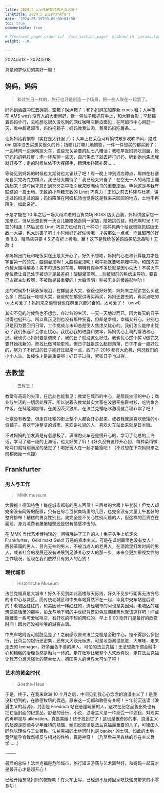 ```yaml
---
title: 2024.5 🇩🇪还是荷兰强壮女人好！
linktitle: 2024.5 🇩🇪Frankfurt
date: '2024-05-19T00:00:00+01:00'
toc: true
commentable: true

# Prev/next pager order (if `docs_section_pager` enabled in `params.toml`)
weight: -10

---
```


2024/5/13 - 2024/5/18

真是如梦似幻的美好一周！

## 妈妈，妈妈

> 和过生日一样的，旅行也只是创造一个场景，把一些人聚在一起罢了。

妈妈到酒店冲过去拥抱，空箱子换满箱子；和妈妈鲜加加穿新 crocs 鞋；大半夜在 AMS west 没有人的大街闲逛，拆一包柚子糖抓在手上，和大鹅合影；早起抓着妈妈步行，去吃想吃很久没吃到的网红咖啡店酥皮面包；在阿姆市中心闲逛一天，看中超逛超市，妈妈拖箱子；妈妈教我认肉，我带妈妈吃薯条……

让妈妈给我按摩（实在是太舒服了）；大早上在莱茵河畔愉悦散步吹吹冷风，路过 dm 店冲进去买想买很久的药；指哪儿打哪儿地购物，一件一件想买的都买到了；一边烤肉一边满嘴跑火车，说些无关紧要的乱七八糟话；我吃早饭妈妈吃泡面，抢夺妈妈的鸭胗肝；泡一杯茶聊一些天，自己焦虑了就去拷打妈妈，听到她也焦虑我就好多了；走的时候依依不舍挥挥手，眼泪水扑簌扑簌……

等待见到妈妈的时候也太期待也太雀跃了吧！周一晚上冲到酒店蹲点，周四在杜塞亲自买完巧克力蹲点，我已经太期待了！我已经太兴奋了！在空无一人的马路上蹦跳起来！这时候才意识到冥冥之中指引我来欧洲读书的重要原因，毕竟这是与我有联结的一篇土地。无数的小熊糖无数的 Lindt 巧克力！正如之前去科隆与杜塞，讲走过妈妈走过的路；妈妈降落在阿姆机场也觉得这是我来来回回的地方，土地不再陌生，如此亲近。

于是才能在 10 年之后一场大雨冲进的百货商场 BOSS 店买西装，妈妈讲这家店一定来过，但从没想到有一天女儿能陪她逛同一家店，陪她挑西装。时光啊时光！时空的相逢！然后发现 Lindt 巧克力已经有几十种叻！每种抓两个给我爸能抓超级无敌一大袋，也太厉害了吧！小时候妈妈好偷懒哦，才买那么一点点，而且超市的好贵 8.8，精品店只要 4.5 还有折上折嘞，赢！这下是我给爸爸妈妈买纪念品叻！无敌 :)

和妈妈出门玩和吃饭实在还是太开心了，好久不领略，妈妈的心态和计算能力才是宇宙第一的领先，醍醐灌顶啊！太醍醐灌顶叻！喝牛奶就要喝娟姗牛奶，和国内差价越大赚得越多！买不可退改的车票，明明有假单不多玩就是因小失大！不买火车座位费让自己处于被动才是最差的！醍醐灌顶啊……别被眼前的焦虑主导叻，要自己占据主动权啊，不被动是最重要的！大脑清明！别被无关的傻逼影响叻！

走的时候扑扑簌簌掉眼泪，在群里发大哭，爸爸也好好笑，妈妈来之前讲怎么买这么多！然后我一哇哇大哭，爸爸就在那里讲再买再买，妈妈还要去的，再买点吃的(x 太可爱了！妈妈来之前爸爸也在群里兴奋兴奋的，太可爱了！（xswl）

其实不见的时候倒也不想念，各过各的生活，一天一天地过而已。因为每天的日子过得也挺开心，所以真正见到也没有那种狂喜，但却是幸福，幸福又开心。分别也只是因为要回归日常，工作挑战与未知总是使人焦虑又忧心的。我们怎么能停止忧心？我们永远不会停止忧心。我忧心我的进度和效率，妈妈忧心上司的看法和心思。我也忧心妈妈要是调岗了，我的日子就没这么好过。我也忧心这个实习做完又要开始找新的，而找比做可能更难。但日子就是这么起起落落，日子不会一直好过的，努力了不好过的日子能好过起来一点，西门子 2016 都有大危机，何况我们的小小人生。鲁棒性才是最重要嘚！好日子过得，紧张日子也过得。

## 去教堂

> 去教堂！

教堂有高高的尖顶，在远处也能看见；教堂在城市的中心，是居民生活的中心；商业与生活的一切居此展开。所以说着去教堂其实大家在波恩买拖鞋衬衫、吃钓鱼台中饭，在科隆喝咖啡，在美因茨买狼爪，在法兰克福吃冰激凌就合理非常了吧！

杜塞没有教堂，但走在杜塞的街上整个人都会开心起来。或者我就是喜欢低矮的小资铺子，喜欢干净整洁的城市，喜欢讲礼貌的人，喜欢火车站出来就是日本街。

不过妈妈的朋友真是有意思极了，满嘴跑火车还是很开心的，学习了何总的上海话，学习了碰一继的上海话，也太好笑了叭！:)好久没有这种开心到，每种菜稍微吃两口就特别满足的感觉了！喝好玩人在一起才能瘦吧！（不过想在下次妈妈来之前稍微瘦一点捏）

## Frankfurter

### 男人与工作

> MMK museum

大震撼！德国特色！每座城市都有的男人百货！三层楼的大牌上午套装！但女人却完全没有同等的配置，只有在综合百货商场里的几层，也完全没有大量上午套装的整齐排布！糟糕的男女性别比。我完全是不关心性别问题的人，但这样的百货立在面前，身为消费者屡屡碰壁还是很有情感冲击的。

在 MMK 当代艺术博物馆的一间特展讲了工作的人！兔子头手上纸定义 Frankfurter，Geld makt Geld! 万恶的资本主义。可是在讽刺画里也没有女人！西装革履的男人，目光无神的男人，不被当成人的老男人，在酒馆里打发时间的男人。或者社会的发展还没有进展到足够关心女人的那一步，未来会更加重视女性的工作境况，但现在我们依然只有男人的百货！

### 现代城市

> Historische Museum

法兰克福真是大城市！好久不见到如此高楼与天际线，好久不见步行距离无法穷尽的市中心与城区。而传统老城区和中央车站竟然不在一起，毕竟中央车站是后建的！老城区红红的，和美因茨一样红红的，流经城市的河也是美因河。老城区的建筑像童话里的那种，拍龙与地下城的中世纪背景彩色玩偶建筑也就该这样吧！间或隐藏着一些可爱咖啡店，有好吃的不甜的网红的，早上 9:00 刚开门是最好的欣赏时间！因为还没被吵嚷的游客占满。

中央车站附近可就脏乱差了！之前感叹原来法兰克福是金融中心，怪不得那么多银行，比荷兰的银行还密集，还有大大欧元标志。可是地面潮湿肮脏，大麻味，走来走去的 teenager，好多面色不善的黑人，可怕的法兰克福！无法想象所谓金融中心和糟糕的治理竟然是融为一体的。走在杜塞让我整个人欢欣喜悦，走在法兰克福让我万分想念强壮的荷兰女人。德国男人的世界太可怕了吧！

### 艺术的黄金时代

> Goethe-Haus

于是，终于，在我来欧洲 10 个月之后，中间见到我心心念念的浪漫主义了！是我没料想到的，在歌德故居的偶遇，原来这一切都和歌德有关啊！三年前沉迷读《浪漫主义的起源》，封面是 Friedrich 站在悬崖峭壁的人，这次在纪念品售出处也有把它当封面的纪念品。舒曼的音乐，小说，浪漫主义是一种感受一种滤镜，对现实的再审视与 alienation。真是美丽！终于找到它了！这也是很奇妙的事，浪漫主义的起源是歌德与少年维特的烦恼，她们说歌德是法兰克福最重要的儿子，可德国人同样以理性与工业著称，法兰克福的土地同时也是 banker 的土壤。如此的土地！竟然能孕育截然相反与相对的性格，真是神奇！（乃至后来黑森林的存在主义哲学……）


-——

最后的总结！法兰克福是危险城市，旅行知识游荡与艺术固然好，和妈妈一起玩才是最开心才是超开心！

已经开始想念妈妈的按摩叻！在火车上写，已经迫不及待回家吃快递员带来的小零食叻！
